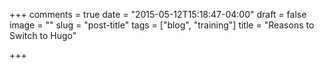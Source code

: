 +++
comments = true
date = "2015-05-12T15:18:47-04:00"
draft = false
image = ""
slug = "post-title"
tags = ["blog", "training"]
title = "Reasons to Switch to Hugo"

+++

